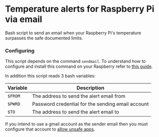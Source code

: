 # Temperature alerts for Raspberry Pi via email

Bash script to send an email when your Raspberry Pi's temperature surpasses the safe documented limits.

### Configuring

This script depends on the command `sendmail`. 
To understand how to configure and install this command on your Raspberry refer to [this guide](https://linuxhandbook.com/linux-send-email-ssmtp/).

In addition this script reads 3 bash variables: 

| Variable    | Description |
| ----------- | ----------- |
| 	`$FROM`   | The address to send the alert email from			|
| 	`$PWRD`   | Password credential for the sending email account	|
|	`$TO`	  |	The address to send the alert email to  			|

If you intend to use a gmail account as the sender email then you must configure that account to [allow unsafe apps](https://support.google.com/accounts/answer/6010255?hl=en).
